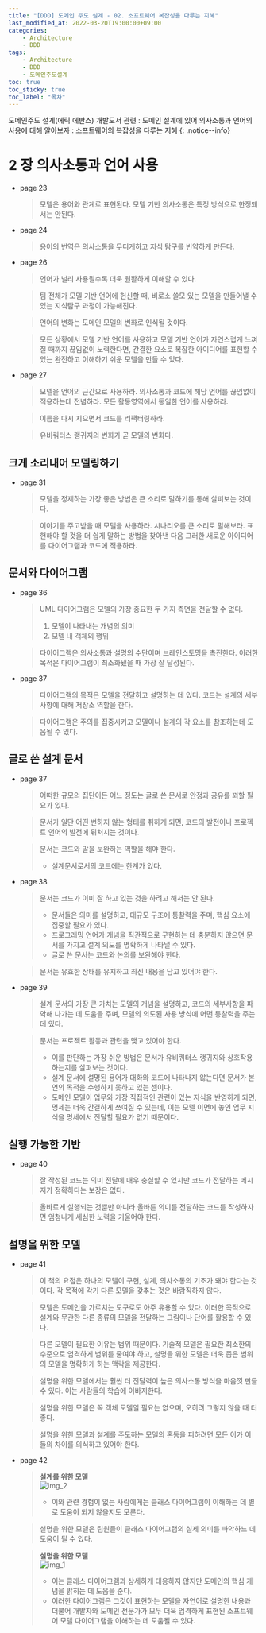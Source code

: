 ```yaml
---
title: "[DDD] 도메인 주도 설계 - 02. 소프트웨어 복잡성을 다루는 지혜"
last_modified_at: 2022-03-20T19:00:00+09:00
categories:
    - Architecture
    - DDD
tags:
    - Architecture
    - DDD
    - 도메인주도설계
toc: true
toc_sticky: true
toc_label: "목차"
---
```


도메인주도 설계(에릭 에반스) 개발도서 관련 : 도메인 설계에 있어 의사소통과 언어의 사용에 대해 알아보자
: 소프트웨어의 복잡성을 다루는 지혜
{: .notice--info}

# 2 장 의사소통과 언어 사용

- page 23
  > 모델은 용어와 관계로 표현된다. 모델 기반 의사소통은 특정 방식으로 한정돼서는 안된다.

- page 24
  > 용어의 번역은 의사소통을 무디게하고 지식 탐구를 빈약하게 만든다.

- page 26
  > 언어가 널리 사용될수록 더욱 원활하게 이해할 수 있다.

  > 팀 전체가 모델 기반 언어에 헌신할 때, 비로소 쓸모 있는 모델을 만들어낼 수 있는 지식탐구 과정이 가능해진다.

  > 언어의 변화는 도메인 모델의 변화로 인식될 것이다.

  > 모든 상황에서 모델 기반 언어를 사용하고 모델 기반 언어가 자연스럽게 느껴질 때까지 끊임없이 노력한다면, 간결한 요소로 복잡한 아이디어를 표현할 수 있는 완전하고 이해하기 쉬운 모델을 만들 수 있다.

- page 27
  > 모델을 언어의 근간으로 사용하라. 의사소통과 코드에 해당 언어를 끊임없이 적용하는데 전념하라. 모든 활동영역에서 동일한 언어를 사용하라.

  > 이름을 다시 지으면서 코드를 리팩터링하라.

  > 유비쿼터스 랭귀지의 변화가 곧 모델의 변화다.

## 크게 소리내어 모델링하기

- page 31
  > 모델을 정제하는 가장 좋은 방법은 큰 소리로 말하기를 통해 살펴보는 것이다.

  > 이야기를 주고받을 때 모델을 사용하라. 시나리오를 큰 소리로 말해보라. 표현해야 할 것을 더 쉽게 말하는 방법을 찾아낸 다음 그러한 새로운 아이디어를 다이어그램과 코드에 적용하라.

## 문서와 다이어그램

- page 36
  > UML 다이어그램은 모델의 가장 중요한 두 가지 측면을 전달할 수 없다.
  > 1. 모델이 나타내는 개념의 의미
  > 2. 모델 내 객체의 행위

  > 다이어그램은 의사소통과 설명의 수단이며 브레인스토밍을 촉진한다. 이러한 목적은 다이어그램이 최소화됐을 때 가장 잘 달성된다.
- page 37
  > 다이어그램의 목적은 모델을 전달하고 설명하는 데 있다. 코드는 설계의 세부사항에 대해 저장소 역할을 한다.

  > 다이어그램은 주의를 집중시키고 모델이나 설계의 각 요소를 참조하는데 도움될 수 있다.

## 글로 쓴 설계 문서

- page 37
  > 어떠한 규모의 집단이든 어느 정도는 글로 쓴 문서로 안정과 공유를 꾀할 필요가 있다.

  > 문서가 일단 어떤 변하지 않는 형태를 취하게 되면, 코드의 발전이나 프로젝트 언어의 발전에 뒤처지는 것이다.

  > 문서는 코드와 말을 보완하는 역할을 해야 한다.
  > - 설계문서로서의 코드에는 한계가 있다.
- page 38
  > 문서는 코드가 이미 잘 하고 있는 것을 하려고 해서는 안 된다.
  > - 문서들은 의미를 설명하고, 대규모 구조에 통찰력을 주며, 핵심 요소에 집중할 필요가 있다.
  > - 프로그래밍 언어가 개념을 직관적으로 구현하는 데 충분하지 않으면 문서를 가지고 설계 의도를 명확하게 나타낼 수 있다.
  > - 글로 쓴 문서는 코드와 논의를 보완해야 한다.

  > 문서는 유효한 상태를 유지하고 최신 내용을 담고 있어야 한다.
- page 39
  > 설계 문서의 가장 큰 가치는 모델의 개념을 설명하고, 코드의 세부사항을 파악해 나가는 데 도움을 주며, 모델의 의도된 사용 방식에 어떤 통찰력을 주는 데 있다.

  > 문서는 프로젝트 활동과 관련을 맺고 있어야 한다.
  > - 이를 판단하는 가장 쉬운 방법은 문서가 유비쿼터스 랭귀지와 상호작용하는지를 살펴보는 것이다.
  > - 설계 문서에 설명된 용어가 대화와 코드에 나타나지 않는다면 문서가 본연의 목적을 수행하지 못하고 있는 셈이다.
  > - 도메인 모델이 업무와 가장 직접적인 관련이 있는 지식을 반영하게 되면, 명세는 더욱 간결하게 쓰여질 수 있는데, 이는 모델 이면에 놓인 업무 지식을 명세에서 전달할 필요가 없기 때문이다.

## 실행 가능한 기반

- page 40
  > 잘 작성된 코드는 의미 전달에 매우 충실할 수 있지만 코드가 전달하는 메시지가 정확하다는 보장은 없다.

  > 올바르게 실행되는 것뿐만 아니라 올바른 의미를 전달하는 코드를 작성하자면 엄청나게 세심한 노력을 기울어야 한다.

## 설명을 위한 모델

- page 41
  > 이 책의 요점은 하나의 모델이 구현, 설계, 의사소통의 기초가 돼야 한다는 것이다. 각 목적에 각기 다른 모델을 갖추는 것은 바람직하지 않다.

  > 모델은 도메인을 가르치는 도구로도 아주 유용할 수 있다. 이러한 목적으로 설계와 무관한 다른 종류의 모델을 전달하는 그림이나 단어를 활용할 수 있다.

  > 다른 모델이 필요한 이유는 범위 때문이다. 기술적 모델은 필요한 최소한의 수준으로 엄격하게 범위를 줄여야 하고, 설명을 위한 모델은 더욱 좁은 범위의 모델을 명확하게 하는 맥락을 제공한다.

  > 설명을 위한 모델에서는 훨씬 더 전달력이 높은 의사소통 방식을 마음껏 만들수 있다. 이는 사람들의 학습에 이바지한다.

  > 설명을 위한 모델은 꼭 객체 모델일 필요는 없으며, 오히려 그렇지 않을 때 더 좋다.

  > 설명을 위한 모델과 설계를 주도하는 모델의 혼동을 피하려면 모든 이가 이 둘의 차이를 의식하고 있어야 한다.
- page 42

  > **설계를 위한 모델**<br>
  > ![img_2](https://user-images.githubusercontent.com/53864640/159158740-bbff0192-b0d0-4e04-96e4-464423de47c9.png)
  > - 이와 관련 경험이 없는 사람에게는 클래스 다이어그램이 이해하는 데 별로 도움이 되지 않을지도 모른다.

  > 설명을 위한 모델은 팀원들이 클래스 다이어그램의 실제 의미를 파악하느 데 도움이 될 수 있다.

  > **설명을 위한 모델**<br>
  > ![img_1](https://user-images.githubusercontent.com/53864640/159158765-6abbb8a8-dce5-45c1-868e-80681ef14bcf.png)
  > - 이는 클래스 다이어그램과 상세하게 대응하지 않지만 도메인의 핵심 개념을 밝히는 데 도움을 준다.
  > - 이러한 다이어그램은 그것이 표현하는 모델을 자연어로 설명한 내용과 더불어 개발자와 도메인 전문가가 모두 더욱 엄격하게 표현된 소프트웨어 모델 다이어그램을 이해하는 데 도움될 수 있다.